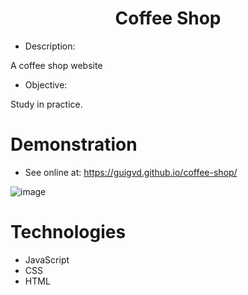 <h1 align="center">Coffee Shop</h1> 

- Description:

A coffee shop website

- Objective:

Study in practice.

# Demonstration

- See online at: https://guigvd.github.io/coffee-shop/

![image](https://user-images.githubusercontent.com/100156111/199110509-a221f47f-7fb4-439d-aca4-427458a19d77.png)

# Technologies

- JavaScript
- CSS
- HTML
